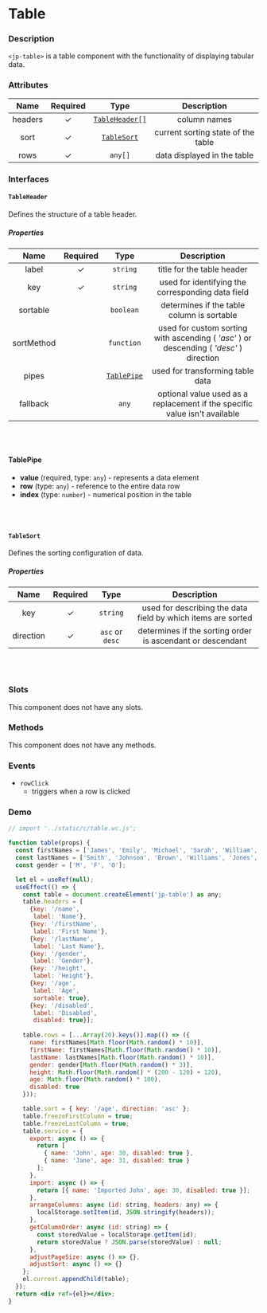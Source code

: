 <!-- import '../static/c/table.wc.js'; -->

# Table

### Description

`<jp-table>` is a table component with the functionality of displaying tabular data.

### Attributes

| **Name** | **Required** |            **Type**             |          **Description**           |
| :------: | :----------: | :-----------------------------: | :--------------------------------: |
| headers  |      ✓       | [`TableHeader[]`](#tableheader) |            column names            |
|   sort   |      ✓       |    [`TableSort`](#tablesort)    | current sorting state of the table |
|   rows   |      ✓       |             `any[]`             |    data displayed in the table     |

### Interfaces

#### `TableHeader`

Defines the structure of a table header.

##### Properties

|  **Name**  | **Required** |         **Type**          |                                     **Description**                                     |
| :--------: | :----------: | :-----------------------: | :-------------------------------------------------------------------------------------: |
|   label    |      ✓       |         `string`          |                               title for the table header                                |
|    key     |      ✓       |         `string`          |                    used for identifying the corresponding data field                    |
|  sortable  |              |         `boolean`         |                       determines if the table column is sortable                        |
| sortMethod |              |        `function`         | used for custom sorting with ascending ( _'asc'_ ) or descending ( _'desc'_ ) direction |
|   pipes    |              | [`TablePipe`](#tablepipe) |                            used for transforming table data                             |
|  fallback  |              |           `any`           |       optional value used as a replacement if the specific value isn't available        |

<br></br>

#### TablePipe

- **value** (required, type: `any`) - represents a data element
- **row** (type: `any`) - reference to the entire data row
- **index** (type: `number`) - numerical position in the table

<br></br>

#### `TableSort`

Defines the sorting configuration of data.

##### Properties

| **Name**  | **Required** |    **Type**     |                       **Description**                        |
| :-------: | :----------: | :-------------: | :----------------------------------------------------------: |
|    key    |      ✓       |    `string`     | used for describing the data field by which items are sorted |
| direction |      ✓       | `asc` or `desc` |  determines if the sorting order is ascendant or descendant  |

<br></br>

### Slots

This component does not have any slots.

### Methods

This component does not have any methods.

### Events

- `rowClick`
  - triggers when a row is clicked

### Demo

```jsx live 
// import '../static/c/table.wc.js';

function table(props) {
  const firstNames = ['James', 'Emily', 'Michael', 'Sarah', 'William', 'Jessica', 'David', 'Olivia', 'John', 'Sophia'];
  const lastNames = ['Smith', 'Johnson', 'Brown', 'Williams', 'Jones', 'Miller', 'Davis', 'Garcia', 'Martinez', 'Wilson'];
  const gender = ['M', 'F', 'O'];

  let el = useRef(null);
  useEffect(() => {
    const table = document.createElement('jp-table') as any;
    table.headers = [
      {key: '/name',
       label: 'Name'},
      {key: '/firstName',
       label: 'First Name'},
      {key: '/lastName',
       label: 'Last Name'},
      {key: '/gender',
       label: 'Gender'},
      {key: '/height',
       label: 'Height'},
      {key: '/age',
       label: 'Age',
       sortable: true},
      {key: '/disabled',
       label: 'Disabled',
       disabled: true}];
       
    table.rows = [...Array(20).keys()].map(() => ({
      name: firstNames[Math.floor(Math.random() * 10)],
      firstName: firstNames[Math.floor(Math.random() * 10)],
      lastName: lastNames[Math.floor(Math.random() * 10)],
      gender: gender[Math.floor(Math.random() * 3)],
      height: Math.floor(Math.random() * (200 - 120) + 120),
      age: Math.floor(Math.random() * 100),
      disabled: true
    }));

    table.sort = { key: '/age', direction: 'asc' };
    table.freezeFirstColumn = true;
    table.freezeLastColumn = true;
    table.service = {
      export: async () => {
        return [
          { name: 'John', age: 30, disabled: true },
          { name: 'Jane', age: 31, disabled: true }
        ];
      },
      import: async () => {
        return [{ name: 'Imported John', age: 30, disabled: true }];
      },
      arrangeColumns: async (id: string, headers: any) => {
        localStorage.setItem(id, JSON.stringify(headers));
      },
      getColumnOrder: async (id: string) => {
        const storedValue = localStorage.getItem(id);
        return storedValue ? JSON.parse(storedValue) : null;
      },
      adjustPageSize: async () => {},
      adjustSort: async () => {}
    };
    el.current.appendChild(table);
  });
  return <div ref={el}></div>;
}
```